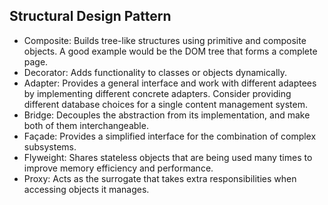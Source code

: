 ## Structural Design Pattern

* Composite: Builds tree-like structures using primitive and composite objects. A
  good example would be the DOM tree that forms a complete page.
* Decorator: Adds functionality to classes or objects dynamically.
* Adapter: Provides a general interface and work with different adaptees by
  implementing different concrete adapters. Consider providing different database
  choices for a single content management system.
* Bridge: Decouples the abstraction from its implementation, and make both of
  them interchangeable.
* Façade: Provides a simplified interface for the combination of complex
  subsystems.
* Flyweight: Shares stateless objects that are being used many times to improve
  memory efficiency and performance.
* Proxy: Acts as the surrogate that takes extra responsibilities when accessing
  objects it manages.
